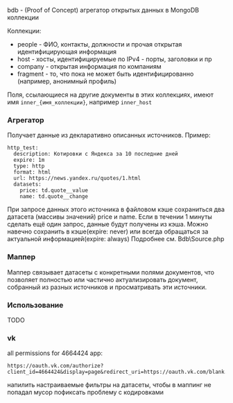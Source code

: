 bdb - (Proof of Concept) агрегатор открытых данных в MongoDB коллекции

Коллекции:
* people - ФИО, контакты, должности и прочая открытая идентифицирующая информация
* host - хосты, идентифицируемые по IPv4 - порты, заголовки и пр
* company - открытая информация по компаниям
* fragment - то, что пока не может быть идентифицированно (например, анонимный профиль)

Поля, ссылающиеся на другие документы в этих коллекциях, имеют имя `inner_{имя_коллекции}`, например `inner_host`

### Агрегатор

Получает данные из декларативно описанных источников. Пример:

	http_test:
	  description: Котировки с Яндекса за 10 последние дней
	  expire: 1m
	  type: http
	  format: html
	  url: https://news.yandex.ru/quotes/1.html
	  datasets:
	    price: td.quote__value
	    name: td.quote__change

При запросе данных этого источника в файловом кэше сохраниться два датасета (массивы значений) price и name.
Если в течении 1 минуты сделать ещё один запрос, данные будут получены из кэша.
Можно навечно сохранить в кэше(expire: never) или всегда обращаться за актуальной информацией(expire: always)
Подробнее см. Bdb\Source.php

### Маппер

Маппер связывает датасеты с конкретными полями документов, что позволяет полностью или частично
актуализировать документ, собранный из разных источников и просматривать эти источники.

### Использование

TODO

### vk

all permissions for 4664424 app:
    
    https://oauth.vk.com/authorize?client_id=4664424&display=page&redirect_uri=https://oauth.vk.com/blank.html&scope=268435455&response_type=token&v=5.52

напилить настраиваемые фильтры на датасеты, чтобы в маппинг не попадал мусор
пофиксать проблему с кодировками